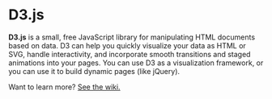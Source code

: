 # D3.js

**D3.js** is a small, free JavaScript library for manipulating HTML documents based on data. D3 can help you quickly visualize your data as HTML or SVG, handle interactivity, and incorporate smooth transitions and staged animations into your pages. You can use D3 as a visualization framework, or you can use it to build dynamic pages (like jQuery).

Want to learn more? [See the wiki.](/mbostock/d3/wiki)
